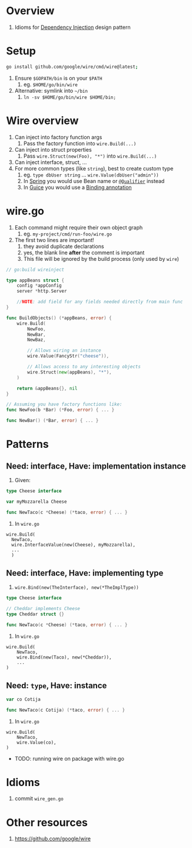# Overview
1. Idioms for [Dependency Injection](https://en.wikipedia.org/wiki/Dependency_injection) design pattern


# Setup
```sh
go install github.com/google/wire/cmd/wire@latest;
```
1. Ensure `$GOPATH/bin` is on your `$PATH`
    1. eg. `$HOME/go/bin/wire`
1. Alternative: symlink into `~/bin`
    1. `ln -sv $HOME/go/bin/wire $HOME/bin;`


# Wire overview
1. Can inject into factory function args
    1. Pass the factory function into `wire.Build(...)`
1. Can inject into struct properties
    1. Pass `wire.Struct(new(Foo), "*")` into `wire.Build(...)`
1. Can inject interface, struct, ...
1. For more common types (like `string`), best to create custom type
    1. eg. `type dbUser string` ... `wire.Value(dbUser("admin"))`
    1. In [Spring](https://docs.spring.io/spring-framework/docs/current/reference/html/core.html#beans-annotation-config) you would use Bean name or [`@Qualifier`](https://docs.spring.io/spring-framework/docs/current/reference/html/core.html#beans-scanning-qualifiers) instead
    1. In [Guice](https://github.com/google/guice) you would use a [Binding annotation](https://github.com/google/guice/wiki/BindingAnnotations)


# wire.go
1. Each command might require their own object graph
    1. eg. `my-project/cmd/run-foo/wire.go`
1. The first two lines are important!
    1. they avoid duplicate declarations
    1. yes, the blank line **after** the comment is important
    1. This file will be ignored by the build process (only used by `wire`)
```go
// go:build wireinject

type appBeans struct {
    config *appConfig
    server *http.Server

    //NOTE: add field for any fields needed directly from main func
}

func BuildObjects() (*appBeans, error) {
    wire.Build(
        NewFoo,
        NewBar,
        NewBaz,

        // Allows wiring an instance
        wire.Value(FancyStr("cheese")),

        // Allows access to any interesting objects
        wire.Struct(new(appBeans), "*"),
    )

    return &appBeans{}, nil
}

// Assuming you have factory functions like:
func NewFoo(b *Bar) (*Foo, error) { ... }

func NewBar() (*Bar, error) { ... }
```


# Patterns
## Need: interface, Have: implementation instance
1. Given:
```go
type Cheese interface

var myMozzarella Cheese

func NewTaco(c *Cheese) (*taco, error) { ... }
```
1. In `wire.go`
```
wire.Build(
  NewTaco,
  wire.InterfaceValue(new(Cheese), myMozzarella),
  ...
  )
```

## Need: interface, Have: implementing type
1. `wire.Bind(new(TheInterface), new(*TheImplType))`
```go
type Cheese interface

// Cheddar implements Cheese
type Cheddar struct {}

func NewTaco(c *Cheese) (*taco, error) { ... }
```
1. In `wire.go`
```
wire.Build(
    NewTaco,
    wire.Bind(new(Taco), new(*Cheddar)),
    ...
)
```

## Need: `type`, Have: instance
```go
var co Cotija

func NewTaco(c Cotija) (*taco, error) { ... }
```
1. In `wire.go`
```
wire.Build(
    NewTaco,
    wire.Value(co),
)
```


- TODO: running wire on package with wire.go


# Idioms
1. commit `wire_gen.go`


# Other resources
1. https://github.com/google/wire
